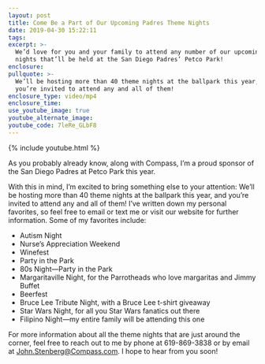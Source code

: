 ```yaml
---
layout: post
title: Come Be a Part of Our Upcoming Padres Theme Nights
date: 2019-04-30 15:22:11
tags:
excerpt: >-
  We’d love for you and your family to attend any number of our upcoming theme
  nights that’ll be held at the San Diego Padres’ Petco Park!
enclosure:
pullquote: >-
  We’ll be hosting more than 40 theme nights at the ballpark this year, and
  you’re invited to attend any and all of them!
enclosure_type: video/mp4
enclosure_time:
use_youtube_image: true
youtube_alternate_image:
youtube_code: 7leRe_GLbF8
---
```


{% include youtube.html %}

As you probably already know, along with Compass, I’m a proud sponsor of the San Diego Padres at Petco Park this year.&nbsp;

With this in mind, I’m excited to bring something else to your attention: We’ll be hosting more than 40 theme nights at the ballpark this year, and you’re invited to attend any and all of them\! I’ve written down my personal favorites, so feel free to email or text me or visit our website for further information. Some of my favorites include:&nbsp;

* Autism Night&nbsp;
* Nurse’s Appreciation Weekend
* Winefest&nbsp;
* Party in the Park&nbsp;
* 80s Night—Party in the Park&nbsp;
* Margaritaville Night, for the Parrotheads who love margaritas and Jimmy Buffet &nbsp;&nbsp;
* Beerfest&nbsp;
* Bruce Lee Tribute Night, with a Bruce Lee t-shirt giveaway
* Star Wars Night, for all you Star Wars fanatics out there
* Filipino Night—my entire family will be attending this one

For more information about all the theme nights that are just around the corner, feel free to reach out to me by phone at 619-869-3838 or by email at John.Stenberg@Compass.com. I hope to hear from you soon\! &nbsp; &nbsp;<br>&nbsp;